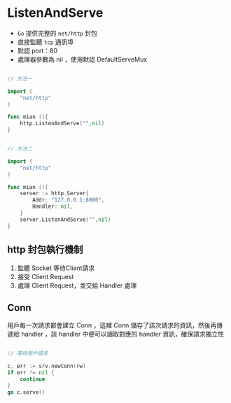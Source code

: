 # ListenAndServe

* `Go` 提供完整的 `net/http` 封包
* 直接監聽 `tcp` 通訊埠
* 默認 port：80
* 處理器參數為 nil ，使用默認 DefaultServeMux

```go

// 方法一

import (
	"net/http"
)

func mian (){
	http.ListenAndServe("",nil)
}

```

```go

// 方法二

import (
	"net/http"
)

func mian (){
	server := http.Server{
		Addr: "127.0.0.1:8080",
		Handler: nil,
	}
	server.ListenAndServe("",nil)
}

```

## http 封包執行機制

1. 監聽 Socket 等待Client請求
1. 接受 Client Request 
1. 處理 Client Request，並交給 Handler 處理

## Conn

用戶每一次請求都會建立 Conn ，這裡 Conn 儲存了該次請求的資訊，然後再傳遞給 handler ，該 handler 中便可以讀取對應的 handler 資訊，確保請求獨立性

```go

// 等待用戶請求

c, err := srv.newConn(rw)
if err != nil {
    continue
} 
go c.serve()

```
